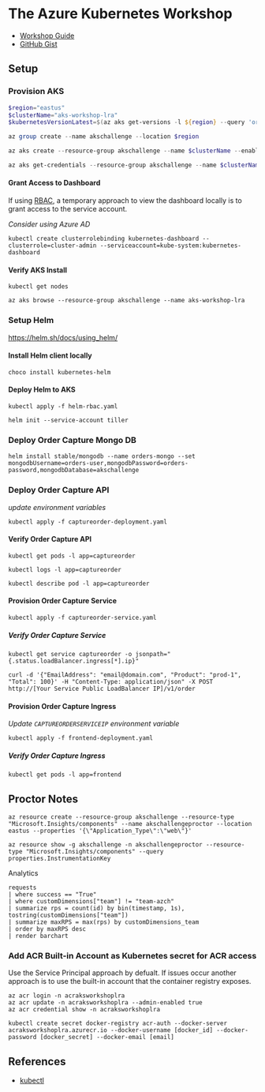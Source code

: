 # The Azure Kubernetes Workshop


- [Workshop Guide](https://aksworkshop.io/)
- [GitHub Gist](https://gist.github.com/mohcinemadkour/eb0cedbd395755839e2e3cb1980e611b)

## Setup

### Provision AKS

```powershell
$region="eastus"
$clusterName="aks-workshop-lra"
$kubernetesVersionLatest=$(az aks get-versions -l ${region} --query 'orchestrators[-1].orchestratorVersion' -o tsv)

az group create --name akschallenge --location $region

az aks create --resource-group akschallenge --name $clusterName --enable-addons monitoring --kubernetes-version $kubernetesVersionLatest --generate-ssh-keys --location $region

az aks get-credentials --resource-group akschallenge --name $clusterName
```

#### Grant Access to Dashboard

If using [RBAC](https://docs.microsoft.com/en-us/azure/aks/kubernetes-dashboard#for-rbac-enabled-clusters), a temporary approach to view the dashboard locally is to grant access to the service account.

*Consider using Azure AD*

```
kubectl create clusterrolebinding kubernetes-dashboard --clusterrole=cluster-admin --serviceaccount=kube-system:kubernetes-dashboard
```

####  Verify AKS Install

```
kubectl get nodes

az aks browse --resource-group akschallenge --name aks-workshop-lra
```

### Setup Helm

https://helm.sh/docs/using_helm/

#### Install Helm client locally

```
choco install kubernetes-helm
```

#### Deploy Helm to AKS

```
kubectl apply -f helm-rbac.yaml

helm init --service-account tiller
```

### Deploy Order Capture Mongo DB

```
helm install stable/mongodb --name orders-mongo --set mongodbUsername=orders-user,mongodbPassword=orders-password,mongodbDatabase=akschallenge
```

### Deploy Order Capture API

*update environment variables*

```
kubectl apply -f captureorder-deployment.yaml
```

#### Verify Order Capture API

```
kubectl get pods -l app=captureorder

kubectl logs -l app=captureorder

kubectl describe pod -l app=captureorder
```

#### Provision Order Capture Service

```
kubectl apply -f captureorder-service.yaml
```

##### Verify Order Capture Service

```
kubectl get service captureorder -o jsonpath="{.status.loadBalancer.ingress[*].ip}"

curl -d '{"EmailAddress": "email@domain.com", "Product": "prod-1", "Total": 100}' -H "Content-Type: application/json" -X POST http://[Your Service Public LoadBalancer IP]/v1/order
```

#### Provision Order Capture Ingress

*Update `CAPTUREORDERSERVICEIP` environment variable*

```
kubectl apply -f frontend-deployment.yaml
```

##### Verify Order Capture Ingress

```
kubectl get pods -l app=frontend
```

## Proctor Notes

```
az resource create --resource-group akschallenge --resource-type "Microsoft.Insights/components" --name akschallengeproctor --location eastus --properties '{\"Application_Type\":\"web\"}'

az resource show -g akschallenge -n akschallengeproctor --resource-type "Microsoft.Insights/components" --query properties.InstrumentationKey
```

Analytics

```
requests
| where success == "True"
| where customDimensions["team"] != "team-azch"
| summarize rps = count(id) by bin(timestamp, 1s), tostring(customDimensions["team"])
| summarize maxRPS = max(rps) by customDimensions_team
| order by maxRPS desc
| render barchart
```

### Add ACR Built-in Account as Kubernetes secret for ACR access

Use the Service Principal approach by defualt. If issues occur another approach is to use the built-in account that the container registry exposes.

```
az acr login -n acraksworkshoplra
az acr update -n acraksworkshoplra --admin-enabled true
az acr credential show -n acraksworkshoplra

kubectl create secret docker-registry acr-auth --docker-server acraksworkshoplra.azurecr.io --docker-username [docker_id] --docker-password [docker_secret] --docker-email [email]
```

## References

- [kubectl](https://kubernetes.io/docs/reference/kubectl/cheatsheet/)

